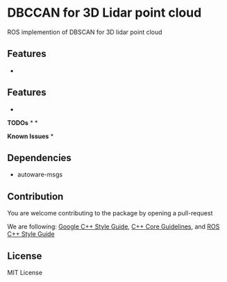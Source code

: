 # DBCCAN for 3D Lidar point cloud

ROS implemention of DBSCAN for 3D lidar point cloud

## Features
* 

## Features
* 

**TODOs**
* 
* 

**Known Issues**
* 

## Dependencies
* autoware-msgs

## Contribution
You are welcome contributing to the package by opening a pull-request

We are following: 
[Google C++ Style Guide](https://google.github.io/styleguide/cppguide.html), 
[C++ Core Guidelines](https://isocpp.github.io/CppCoreGuidelines/CppCoreGuidelines#main), 
and [ROS C++ Style Guide](http://wiki.ros.org/CppStyleGuide)

## License
MIT License